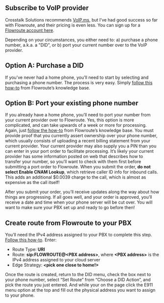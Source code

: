 ## Subscribe to VoIP provider
Crosstalk Solutions recommends [VoIP.ms]( https://voip.ms/residential), but I’ve had good success so far with Flowroute, and their pricing is even less.  You can sign up for a [Flowroute account here](https://manage.flowroute.com/signup/).  

Depending on your circumstances, you either need to: a) purchase a phone number, a.k.a. a "DID", or b) port your current number over to the VoIP provider. 

## Option A: Purchase a DID
If you’ve never had a home phone, you’ll need to start by selecting and purchasing a phone number.  The process is very easy.  Simply [follow this how-to](https://support.flowroute.com/393220-Purchase-a-phone-number-DID) from Flowroute’s knowledge base.

## Option B: Port your existing phone number
If you already have a home phone, you’ll need to port your number from your current provider over to Flowroute.  Yes, this option is more complicated, and can take upwards of a week or more for processing.  Again, just [follow the how-to](https://support.flowroute.com/752594-Port-Your-Telephone-Number-to-Flowroute) from Flowroute’s knowledge base.  You must provide proof that you currently assert ownership over your phone number, which usually consists of uploading a recent billing statement from your current provider.  Your current provider may also supply you a PIN than you can enter in your port order to facilitate processing.  It’s likely your current provider has some information posted on web that describes how to transfer your number, so you’ll want to check with them first before submitting a port order to Flowroute.  When you submit the order, **do not select Enable CNAM Lookup**, which retrieve caller ID info for inbound calls.  This adds an additional $0.0039 charge to the call, which is almost as expensive as the call itself!  

After you submit your order, you’ll receive updates along the way about how things are progressing.  If all goes well, and your order is approved, you’ll receive a date and time when your phone server will be cut over.  You will want to make sure your PBX set up and ready to go before then!

## Create route from Flowroute to your PBX
You’ll need the IPv4 address assigned to your PBX to complete this step. [Follow this how-to](https://support.flowroute.com/278843-Create-an-Inbound-Route-with-your-Preferred-PoP).  Enter:
+ Route Type: **URI**
+ Route: **sip:FLOWROUTE@&lt;PBX address&gt;**, where **&lt;PBX address&gt;** is the IPv4 address assigned to your cloud server
+ Edge Strategy: **<pick one close to home!>**

Once the route is created, return to the DID menu, check the box next to your phone number, select “Set Route” from “Choose a DID Action”, and pick the route you just entered.  And while your on the page click the E911 menu option at the top and fill out the physical address you want to assign to your phone.
